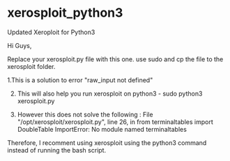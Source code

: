 # xerosploit_python3
Updated Xeroploit for Python3

Hi Guys, 

Replace your xerosploit.py file with this one. 
use sudo and cp the file to the xerosploit folder. 

1.This is a solution to error "raw_input not defined"

2. This will also help you run xerosploit on python3 - sudo python3 xerosploit.py

3. However this does not solve the following :
File "/opt/xerosploit/xerosploit.py", line 26, in <module>
    from terminaltables import DoubleTable
ImportError: No module named terminaltables



Therefore, I recomment using xerosploit using the python3 command instead of running the bash script. 


